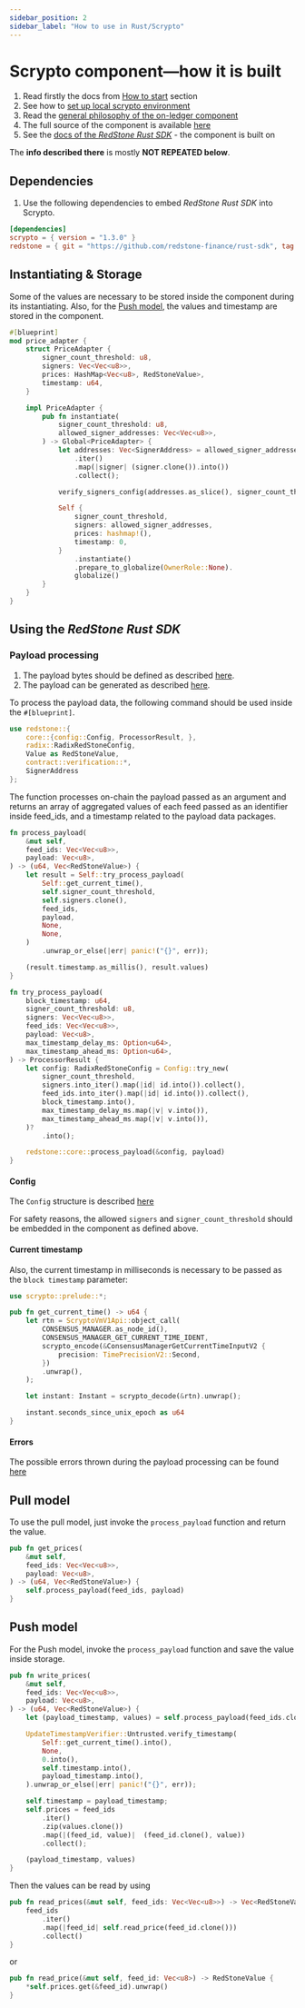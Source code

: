 ```yaml
---
sidebar_position: 2
sidebar_label: "How to use in Rust/Scrypto"
---
```


# Scrypto component—how it is built

1. Read firstly the docs from [How to start](../) section
2. See how to [set up local scrypto environment](https://github.com/redstone-finance/redstone-oracles-monorepo/tree/main/packages/radix-connector/scrypto/README.md)
3. Read the [general philosophy of the on-ledger component](https://github.com/redstone-finance/redstone-oracles-monorepo/blob/main/packages/radix-connector/scrypto/price_adapter/README.md)
4. The full source of the component is available [here](https://github.com/redstone-finance/redstone-oracles-monorepo/tree/main/packages/radix-connector/scrypto/price_adapter)
5. See the [docs of the _RedStone Rust SDK_](https://docs.redstone.finance/rust/redstone/crypto_radix,network_radix/redstone/index.html) - the component is built on

The **info described there** is mostly **NOT REPEATED below**.

## Dependencies

1. Use the following dependencies to embed _RedStone Rust SDK_ into Scrypto.

```toml
[dependencies]
scrypto = { version = "1.3.0" }
redstone = { git = "https://github.com/redstone-finance/rust-sdk", tag = "2.0.0", default-features = false, features = ["radix"] }
```

## Instantiating & Storage

Some of the values are necessary to be stored inside the component during its instantiating.
Also, for the [Push model](#push-model), the values and timestamp are stored in the component.

```rust
#[blueprint]
mod price_adapter {
    struct PriceAdapter {
        signer_count_threshold: u8,
        signers: Vec<Vec<u8>>,
        prices: HashMap<Vec<u8>, RedStoneValue>,
        timestamp: u64,
    }

    impl PriceAdapter {
        pub fn instantiate(
            signer_count_threshold: u8,
            allowed_signer_addresses: Vec<Vec<u8>>,
        ) -> Global<PriceAdapter> {
            let addresses: Vec<SignerAddress> = allowed_signer_addresses
                .iter()
                .map(|signer| (signer.clone()).into())
                .collect();

            verify_signers_config(addresses.as_slice(), signer_count_threshold).unwrap_or_else(|err| panic!("{}", err));

            Self {
                signer_count_threshold,
                signers: allowed_signer_addresses,
                prices: hashmap!(),
                timestamp: 0,
            }
                .instantiate()
                .prepare_to_globalize(OwnerRole::None).
                globalize()
        }
    }
}
```

## Using the _RedStone Rust SDK_

### Payload processing

1. The payload bytes should be defined as described [here](https://docs.redstone.finance/img/payload.png).
2. The payload can be generated as described [here](https://github.com/redstone-finance/redstone-oracles-monorepo/blob/main/packages/radix-connector/scrypto/README.md#preparing-sample-data).

To process the payload data, the following command should be used inside the `#[blueprint]`.

```rust
use redstone::{
    core::{config::Config, ProcessorResult, },
    radix::RadixRedStoneConfig,
    Value as RedStoneValue,
    contract::verification::*,
    SignerAddress
};
```

The function processes on-chain the payload passed as an argument and returns an array of aggregated values of each feed passed as an identifier inside feed_ids, and a timestamp related to the payload data packages.

```rust
fn process_payload(
    &mut self,
    feed_ids: Vec<Vec<u8>>,
    payload: Vec<u8>,
) -> (u64, Vec<RedStoneValue>) {
    let result = Self::try_process_payload(
        Self::get_current_time(),
        self.signer_count_threshold,
        self.signers.clone(),
        feed_ids,
        payload,
        None,
        None,
    )
        .unwrap_or_else(|err| panic!("{}", err));

    (result.timestamp.as_millis(), result.values)
}

fn try_process_payload(
    block_timestamp: u64,
    signer_count_threshold: u8,
    signers: Vec<Vec<u8>>,
    feed_ids: Vec<Vec<u8>>,
    payload: Vec<u8>,
    max_timestamp_delay_ms: Option<u64>,
    max_timestamp_ahead_ms: Option<u64>,
) -> ProcessorResult {
    let config: RadixRedStoneConfig = Config::try_new(
        signer_count_threshold,
        signers.into_iter().map(|id| id.into()).collect(),
        feed_ids.into_iter().map(|id| id.into()).collect(),
        block_timestamp.into(),
        max_timestamp_delay_ms.map(|v| v.into()),
        max_timestamp_ahead_ms.map(|v| v.into()),
    )?
        .into();

    redstone::core::process_payload(&config, payload)
}

```

#### Config

The `Config` structure is described [here](https://docs.redstone.finance/rust/redstone/rust_sdk_2/redstone/core/config/struct.Config.html)

For safety reasons, the allowed `signers` and `signer_count_threshold` should be embedded in the component as defined above.

#### Current timestamp

Also, the current timestamp in milliseconds is necessary to be passed as the `block timestamp` parameter:

```rust
use scrypto::prelude::*;

pub fn get_current_time() -> u64 {
    let rtn = ScryptoVmV1Api::object_call(
        CONSENSUS_MANAGER.as_node_id(),
        CONSENSUS_MANAGER_GET_CURRENT_TIME_IDENT,
        scrypto_encode(&ConsensusManagerGetCurrentTimeInputV2 {
            precision: TimePrecisionV2::Second,
        })
        .unwrap(),
    );

    let instant: Instant = scrypto_decode(&rtn).unwrap();

    instant.seconds_since_unix_epoch as u64
}
```

#### Errors

The possible errors thrown during the payload processing can be found [here](https://docs.redstone.finance/rust/redstone/rust_sdk_2/redstone/network/error/enum.Error.html)

## Pull model

To use the pull model, just invoke the `process_payload` function and return the value.

```rust
pub fn get_prices(
    &mut self,
    feed_ids: Vec<Vec<u8>>,
    payload: Vec<u8>,
) -> (u64, Vec<RedStoneValue>) {
    self.process_payload(feed_ids, payload)
}
```

## Push model

For the Push model, invoke the `process_payload` function and save the value inside storage.

```rust
pub fn write_prices(
    &mut self,
    feed_ids: Vec<Vec<u8>>,
    payload: Vec<u8>,
) -> (u64, Vec<RedStoneValue>) {
    let (payload_timestamp, values) = self.process_payload(feed_ids.clone(), payload);

    UpdateTimestampVerifier::Untrusted.verify_timestamp(
        Self::get_current_time().into(),
        None,
        0.into(),
        self.timestamp.into(),
        payload_timestamp.into(),
    ).unwrap_or_else(|err| panic!("{}", err));

    self.timestamp = payload_timestamp;
    self.prices = feed_ids
        .iter()
        .zip(values.clone())
        .map(|(feed_id, value)|  (feed_id.clone(), value))
        .collect();

    (payload_timestamp, values)
}
```

Then the values can be read by using

```rust
pub fn read_prices(&mut self, feed_ids: Vec<Vec<u8>>) -> Vec<RedStoneValue> {
    feed_ids
        .iter()
        .map(|feed_id| self.read_price(feed_id.clone()))
        .collect()
}
```

or

```rust
pub fn read_price(&mut self, feed_id: Vec<u8>) -> RedStoneValue {
    *self.prices.get(&feed_id).unwrap()
}
```

